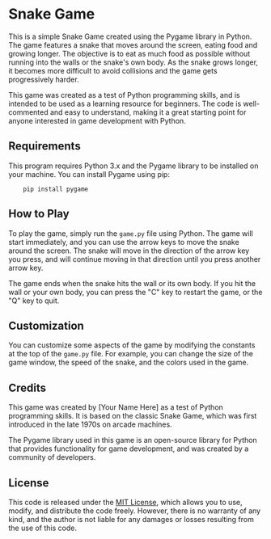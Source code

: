 # Snake Game

This is a simple Snake Game created using the Pygame library in Python. The game features a snake that moves around the screen, eating food and growing longer. The objective is to eat as much food as possible without running into the walls or the snake's own body. As the snake grows longer, it becomes more difficult to avoid collisions and the game gets progressively harder.

This game was created as a test of Python programming skills, and is intended to be used as a learning resource for beginners. The code is well-commented and easy to understand, making it a great starting point for anyone interested in game development with Python.

## Requirements

This program requires Python 3.x and the Pygame library to be installed on your machine. You can install Pygame using pip:

```
    pip install pygame
```

## How to Play

To play the game, simply run the `game.py` file using Python. The game will start immediately, and you can use the arrow keys to move the snake around the screen. The snake will move in the direction of the arrow key you press, and will continue moving in that direction until you press another arrow key.

The game ends when the snake hits the wall or its own body. If you hit the wall or your own body, you can press the "C" key to restart the game, or the "Q" key to quit.

## Customization

You can customize some aspects of the game by modifying the constants at the top of the `game.py` file. For example, you can change the size of the game window, the speed of the snake, and the colors used in the game.

## Credits

This game was created by [Your Name Here] as a test of Python programming skills. It is based on the classic Snake Game, which was first introduced in the late 1970s on arcade machines.

The Pygame library used in this game is an open-source library for Python that provides functionality for game development, and was created by a community of developers.

## License

This code is released under the [MIT License](https://opensource.org/licenses/MIT), which allows you to use, modify, and distribute the code freely. However, there is no warranty of any kind, and the author is not liable for any damages or losses resulting from the use of this code.
